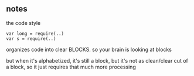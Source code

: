 
## notes

the code style

```
var long = require(..)
var s = require(..)
```

organizes code into clear BLOCKS. so your brain is looking at blocks

but when it's alphabetized, it's still a block, but it's not as clean/clear cut of a block, so it just requires that much more processing
